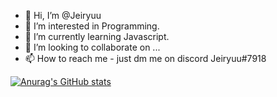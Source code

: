 - 👋 Hi, I’m @Jeiryuu
- 👀 I’m interested in Programming.
- 🌱 I’m currently learning Javascript.
- 💞️ I’m looking to collaborate on ...
- 📫 How to reach me - just dm me on discord Jeiryuu#7918

[![Anurag's GitHub stats](https://github-readme-stats.vercel.app/api?username=Jeiryuu)](https://github.com/anuraghazra/github-readme-stats)

<!---
Jeiryuu/Jeiryuu is a ✨ special ✨ repository because its `README.md` (this file) appears on your GitHub profile.
You can click the Preview link to take a look at your changes.
--->
